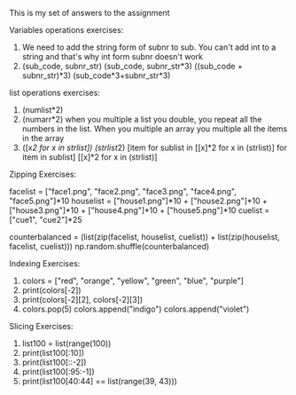 This is my set of answers to the assignment

Variables operations exercises:

1. We need to add the string form of subnr to sub. You can't add int to a string and that's why int form subnr doesn't work 
2. (sub_code, subnr_str)
(sub_code, subnr_str\*3)
((sub_code + subnr_str)\*3)
(sub_code*3+subnr_str\*3)

list operations exercises:

1. (numlist*2)
2. (numarr*2) when you multiple a list you double, you repeat all the numbers in the list. When you multiple an array you multiple all the items in the array 
3. ([x*2 for x in strlist])
(strlist*2) 
[item for sublist in [[x]*2 for x in (strlist)] for item in sublist]
[[x]*2 for x in (strlist)]


Zipping Exercises:

facelist = ["face1.png", "face2.png", "face3.png", "face4.png", "face5.png"]*10
houselist = ["house1.png"]*10 + ["house2.png"]*10 + ["house3.png"]*10 + ["house4.png"]*10 + ["house5.png"]*10
cuelist = ["cue1", "cue2"]*25

counterbalanced = (list(zip(facelist, houselist, cuelist)) + list(zip(houselist, facelist, cuelist)))
np.random.shuffle(counterbalanced)

Indexing Exercises:

1. colors = ["red", "orange", "yellow", "green", "blue", "purple"]
2. print(colors[-2])
3. print(colors[-2][2], colors[-2][3])
4. colors.pop(5)
colors.append("indigo")
colors.append("violet")

Slicing Exercises:

1. list100 = list(range(100))
2. print(list100[:10])
3. print(list100[::-2])
4. print(list100[:95:-1])
5. print(list100[40:44] == list(range(39, 43)))
